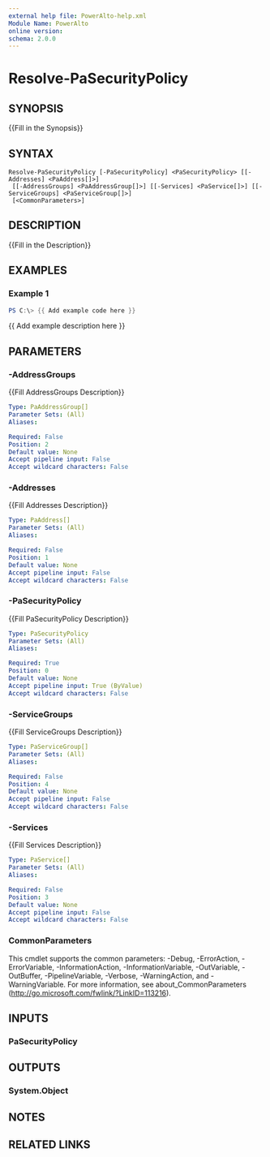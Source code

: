 ```yaml
---
external help file: PowerAlto-help.xml
Module Name: PowerAlto
online version:
schema: 2.0.0
---
```


# Resolve-PaSecurityPolicy

## SYNOPSIS
{{Fill in the Synopsis}}

## SYNTAX

```
Resolve-PaSecurityPolicy [-PaSecurityPolicy] <PaSecurityPolicy> [[-Addresses] <PaAddress[]>]
 [[-AddressGroups] <PaAddressGroup[]>] [[-Services] <PaService[]>] [[-ServiceGroups] <PaServiceGroup[]>]
 [<CommonParameters>]
```

## DESCRIPTION
{{Fill in the Description}}

## EXAMPLES

### Example 1
```powershell
PS C:\> {{ Add example code here }}
```

{{ Add example description here }}

## PARAMETERS

### -AddressGroups
{{Fill AddressGroups Description}}

```yaml
Type: PaAddressGroup[]
Parameter Sets: (All)
Aliases:

Required: False
Position: 2
Default value: None
Accept pipeline input: False
Accept wildcard characters: False
```

### -Addresses
{{Fill Addresses Description}}

```yaml
Type: PaAddress[]
Parameter Sets: (All)
Aliases:

Required: False
Position: 1
Default value: None
Accept pipeline input: False
Accept wildcard characters: False
```

### -PaSecurityPolicy
{{Fill PaSecurityPolicy Description}}

```yaml
Type: PaSecurityPolicy
Parameter Sets: (All)
Aliases:

Required: True
Position: 0
Default value: None
Accept pipeline input: True (ByValue)
Accept wildcard characters: False
```

### -ServiceGroups
{{Fill ServiceGroups Description}}

```yaml
Type: PaServiceGroup[]
Parameter Sets: (All)
Aliases:

Required: False
Position: 4
Default value: None
Accept pipeline input: False
Accept wildcard characters: False
```

### -Services
{{Fill Services Description}}

```yaml
Type: PaService[]
Parameter Sets: (All)
Aliases:

Required: False
Position: 3
Default value: None
Accept pipeline input: False
Accept wildcard characters: False
```

### CommonParameters
This cmdlet supports the common parameters: -Debug, -ErrorAction, -ErrorVariable, -InformationAction, -InformationVariable, -OutVariable, -OutBuffer, -PipelineVariable, -Verbose, -WarningAction, and -WarningVariable.
For more information, see about_CommonParameters (http://go.microsoft.com/fwlink/?LinkID=113216).

## INPUTS

### PaSecurityPolicy
## OUTPUTS

### System.Object
## NOTES

## RELATED LINKS
